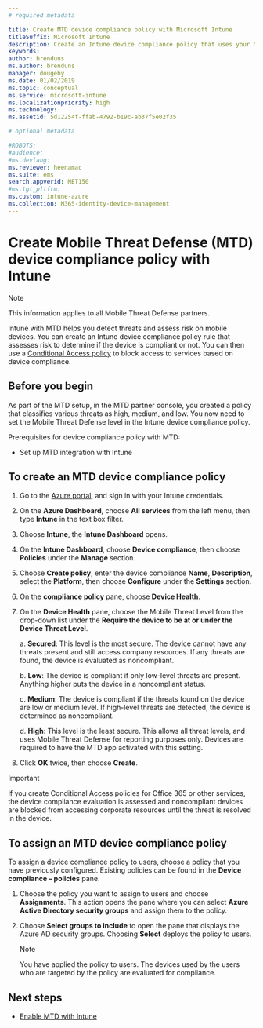 ```yaml
---
# required metadata

title: Create MTD device compliance policy with Microsoft Intune
titleSuffix: Microsoft Intune
description: Create an Intune device compliance policy that uses your MTD partner threat levels to determine if a mobile device can access company resources.
keywords:
author: brenduns
ms.author: brenduns
manager: dougeby
ms.date: 01/02/2019
ms.topic: conceptual
ms.service: microsoft-intune
ms.localizationpriority: high
ms.technology:
ms.assetid: 5d12254f-ffab-4792-b19c-ab37f5e02f35

# optional metadata

#ROBOTS:
#audience:
#ms.devlang:
ms.reviewer: heenamac
ms.suite: ems
search.appverid: MET150
#ms.tgt_pltfrm:
ms.custom: intune-azure
ms.collection: M365-identity-device-management
---
```


# Create Mobile Threat Defense (MTD) device compliance policy with Intune

> [!NOTE] 
> This information applies to all Mobile Threat Defense partners.

Intune with MTD helps you detect threats and assess risk on mobile devices. You can create an Intune device compliance policy rule that assesses risk to determine if the device is compliant or not. You can then use a [Conditional Access policy](create-conditional-access-intune.md) to block access to services based on device compliance.

## Before you begin

As part of the MTD setup, in the MTD partner console, you created a policy that classifies various threats as high, medium, and low. You now need to set the Mobile Threat Defense level in the Intune device compliance policy.

Prerequisites for device compliance policy with MTD:

-   Set up MTD integration with Intune

## To create an MTD device compliance policy

1.  Go to the [Azure portal](https://portal.azure.com/), and sign in with your Intune credentials.

2.  On the **Azure Dashboard**, choose **All services** from the left menu, then type **Intune** in the text box filter.

3.  Choose **Intune**, the **Intune Dashboard** opens.

4. On the **Intune Dashboard**, choose **Device compliance**, then choose **Policies** under the **Manage** section.

5.  Choose **Create policy**, enter the device compliance **Name**, **Description**, select the **Platform**, then choose **Configure** under the **Settings** section.

6.  On the **compliance policy** pane, choose **Device Health**.

7.  On the **Device Health** pane, choose the Mobile Threat Level from the drop-down list under the **Require the device to be at or under the Device Threat Level**.

    a.  **Secured**: This level is the most secure. The device cannot have any threats present and still access company resources. If any threats are found, the device is evaluated as noncompliant.

    b.  **Low**: The device is compliant if only low-level threats are present. Anything higher puts the device in a noncompliant status.

    c.  **Medium**: The device is compliant if the threats found on the device are low or medium level. If high-level threats are detected, the device is determined as noncompliant.

    d.  **High**: This level is the least secure. This allows all threat levels, and uses Mobile Threat Defense for reporting purposes only. Devices are required to have the MTD app activated with this setting.

8.  Click **OK** twice, then choose **Create**.

> [!IMPORTANT]
> If you create Conditional Access policies for Office 365 or other services, the device compliance evaluation is assessed and noncompliant devices are blocked from accessing corporate resources until the threat is resolved in the device.

## To assign an MTD device compliance policy

To assign a device compliance policy to users, choose a policy that you have previously configured. Existing policies can be found in the **Device compliance – policies** pane.

1. Choose the policy you want to assign to users and choose **Assignments**. This action opens the pane where you can select **Azure Active Directory security groups** and assign them to the policy.

2. Choose **Select groups to include** to open the pane that displays the Azure AD security groups.  Choosing **Select**  deploys the policy to users.

	> [!NOTE] 
	> You have applied the policy to users. The devices used by the users who are targeted by the policy are evaluated for compliance.

## Next steps

- [Enable MTD with Intune](mtd-connector-enable.md)
